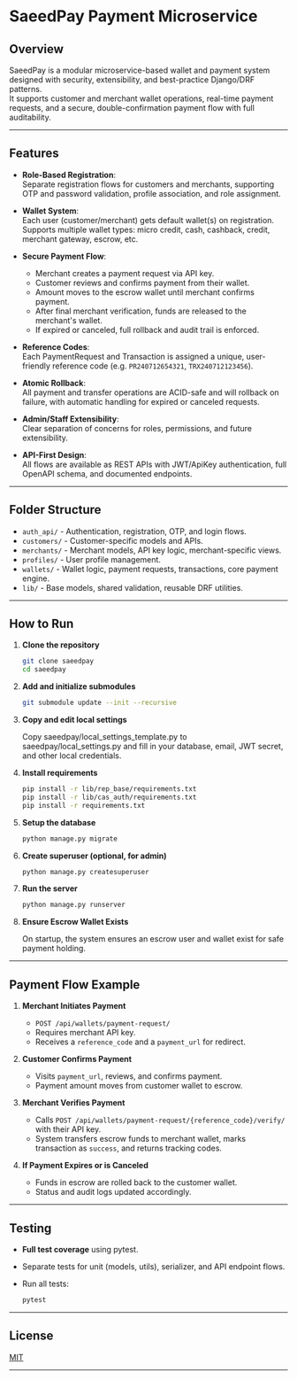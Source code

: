 # SaeedPay Payment Microservice

## Overview

SaeedPay is a modular microservice-based wallet and payment system designed with security, extensibility, and best-practice Django/DRF patterns.  
It supports customer and merchant wallet operations, real-time payment requests, and a secure, double-confirmation payment flow with full auditability.

---

## Features

- **Role-Based Registration**:  
  Separate registration flows for customers and merchants, supporting OTP and password validation, profile association, and role assignment.

- **Wallet System**:  
  Each user (customer/merchant) gets default wallet(s) on registration.  
  Supports multiple wallet types: micro credit, cash, cashback, credit, merchant gateway, escrow, etc.

- **Secure Payment Flow**:  
  - Merchant creates a payment request via API key.
  - Customer reviews and confirms payment from their wallet.
  - Amount moves to the escrow wallet until merchant confirms payment.
  - After final merchant verification, funds are released to the merchant's wallet.
  - If expired or canceled, full rollback and audit trail is enforced.

- **Reference Codes**:  
  Each PaymentRequest and Transaction is assigned a unique, user-friendly reference code (e.g. `PR240712654321`, `TRX240712123456`).

- **Atomic Rollback**:  
  All payment and transfer operations are ACID-safe and will rollback on failure, with automatic handling for expired or canceled requests.

- **Admin/Staff Extensibility**:  
  Clear separation of concerns for roles, permissions, and future extensibility.

- **API-First Design**:  
  All flows are available as REST APIs with JWT/ApiKey authentication, full OpenAPI schema, and documented endpoints.

---

## Folder Structure

- `auth_api/` - Authentication, registration, OTP, and login flows.
- `customers/` - Customer-specific models and APIs.
- `merchants/` - Merchant models, API key logic, merchant-specific views.
- `profiles/` - User profile management.
- `wallets/` - Wallet logic, payment requests, transactions, core payment engine.
- `lib/` - Base models, shared validation, reusable DRF utilities.

---

## How to Run

1. **Clone the repository**

    ```bash
    git clone saeedpay
    cd saeedpay
    ```

2. **Add and initialize submodules**

    ```bash
    git submodule update --init --recursive
    ```

3. **Copy and edit local settings**

    Copy saeedpay/local_settings_template.py to saeedpay/local_settings.py and fill in your database, email, JWT secret, and other local credentials.


4. **Install requirements**

    ```bash
    pip install -r lib/rep_base/requirements.txt
    pip install -r lib/cas_auth/requirements.txt
    pip install -r requirements.txt
    ```

5. **Setup the database**

    ```bash
    python manage.py migrate
    ```

6. **Create superuser (optional, for admin)**

    ```bash
    python manage.py createsuperuser
    ```

7. **Run the server**

    ```bash
    python manage.py runserver
    ```

8. **Ensure Escrow Wallet Exists**

    On startup, the system ensures an escrow user and wallet exist for safe payment holding.

---

## Payment Flow Example

1. **Merchant Initiates Payment**

    - `POST /api/wallets/payment-request/`
    - Requires merchant API key.
    - Receives a `reference_code` and a `payment_url` for redirect.

2. **Customer Confirms Payment**

    - Visits `payment_url`, reviews, and confirms payment.
    - Payment amount moves from customer wallet to escrow.

3. **Merchant Verifies Payment**

    - Calls `POST /api/wallets/payment-request/{reference_code}/verify/` with their API key.
    - System transfers escrow funds to merchant wallet, marks transaction as `success`, and returns tracking codes.

4. **If Payment Expires or is Canceled**

    - Funds in escrow are rolled back to the customer wallet.
    - Status and audit logs updated accordingly.

---

## Testing

- **Full test coverage** using pytest.
- Separate tests for unit (models, utils), serializer, and API endpoint flows.
- Run all tests:

    ```bash
    pytest
    ```

---

## License

[MIT](LICENSE)

---
